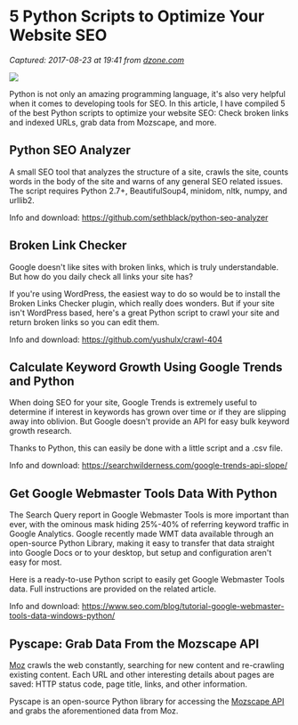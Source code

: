 # 5 Python Scripts to Optimize Your Website SEO

_Captured: 2017-08-23 at 19:41 from [dzone.com](https://dzone.com/articles/5-python-scripts-to-optimize-your-website-seo?edition=319391&utm_source=Daily%20Digest&utm_medium=email&utm_campaign=Daily%20Digest%202017-08-22)_

![](https://www.catswhocode.com/blog/wp-content/uploads/2017/08/python-snippets-seo.jpg)

Python is not only an amazing programming language, it's also very helpful when it comes to developing tools for SEO. In this article, I have compiled 5 of the best Python scripts to optimize your website SEO: Check broken links and indexed URLs, grab data from Mozscape, and more.

## Python SEO Analyzer

A small SEO tool that analyzes the structure of a site, crawls the site, counts words in the body of the site and warns of any general SEO related issues. The script requires Python 2.7+, BeautifulSoup4, minidom, nltk, numpy, and urllib2.

Info and download: <https://github.com/sethblack/python-seo-analyzer>

## Broken Link Checker

Google doesn't like sites with broken links, which is truly understandable. But how do you daily check all links your site has?

If you're using WordPress, the easiest way to do so would be to install the Broken Links Checker plugin, which really does wonders. But if your site isn't WordPress based, here's a great Python script to crawl your site and return broken links so you can edit them.

Info and download: <https://github.com/yushulx/crawl-404>

## Calculate Keyword Growth Using Google Trends and Python

When doing SEO for your site, Google Trends is extremely useful to determine if interest in keywords has grown over time or if they are slipping away into oblivion. But Google doesn't provide an API for easy bulk keyword growth research.

Thanks to Python, this can easily be done with a little script and a .csv file.

Info and download: <https://searchwilderness.com/google-trends-api-slope/>

## Get Google Webmaster Tools Data With Python

The Search Query report in Google Webmaster Tools is more important than ever, with the ominous mask hiding 25%-40% of referring keyword traffic in Google Analytics. Google recently made WMT data available through an open-source Python Library, making it easy to transfer that data straight into Google Docs or to your desktop, but setup and configuration aren't easy for most.

Here is a ready-to-use Python script to easily get Google Webmaster Tools data. Full instructions are provided on the related article.

Info and download: <https://www.seo.com/blog/tutorial-google-webmaster-tools-data-windows-python/>

## Pyscape: Grab Data From the Mozscape API

[Moz](https://moz.com/) crawls the web constantly, searching for new content and re-crawling existing content. Each URL and other interesting details about pages are saved: HTTP status code, page title, links, and other information.

Pyscape is an open-source Python library for accessing the [Mozscape API](https://moz.com/help/guides/moz-api/mozscape) and grabs the aforementioned data from Moz.
